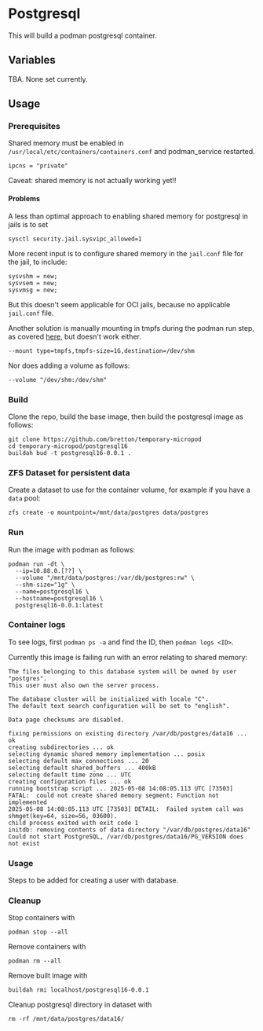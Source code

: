# Postgresql

This will build a podman postgresql container.

## Variables

TBA. None set currently.

## Usage

### Prerequisites

Shared memory must be enabled in `/usr/local/etc/containers/containers.conf` and podman_service restarted.

```
ipcns = "private"
```

Caveat: shared memory is not actually working yet!!

#### Problems

A less than optimal approach to enabling shared memory for postgresql in jails is to set

```
sysctl security.jail.sysvipc_allowed=1
```

More recent input is to configure shared memory in the `jail.conf` file for the jail, to include:
```
sysvshm = new;
sysvsem = new;
sysvmsg = new;
```

But this doesn't seem applicable for OCI jails, because no applicable `jail.conf` file.

Another solution is manually mounting in tmpfs during the podman run step, as covered [here](https://docs.podman.io/en/latest/markdown/podman-run.1.html), but doesn't work either. 

```
--mount type=tmpfs,tmpfs-size=1G,destination=/dev/shm
```

Nor does adding a volume as follows:

```
--volume "/dev/shm:/dev/shm"
```

### Build

Clone the repo, build the base image, then build the postgresql image as follows:

```
git clone https://github.com/bretton/temporary-micropod
cd temporary-micropod/postgresql16
buildah bud -t postgresql16-0.0.1 .
```

### ZFS Dataset for persistent data

Create a dataset to use for the container volume, for example if you have a `data` pool:

```
zfs create -o mountpoint=/mnt/data/postgres data/postgres
```

### Run

Run the image with podman as follows:

```
podman run -dt \
  --ip=10.88.0.[??] \
  --volume "/mnt/data/postgres:/var/db/postgres:rw" \
  --shm-size="1g" \
  --name=postgresql16 \
  --hostname=postgresql16 \
  postgresql16-0.0.1:latest
```

### Container logs

To see logs, first `podman ps -a` and find the ID, then `podman logs <ID>`.

Currently this image is failing run with an error relating to shared memory:

```
The files belonging to this database system will be owned by user "postgres".
This user must also own the server process.

The database cluster will be initialized with locale "C".
The default text search configuration will be set to "english".

Data page checksums are disabled.

fixing permissions on existing directory /var/db/postgres/data16 ... ok
creating subdirectories ... ok
selecting dynamic shared memory implementation ... posix
selecting default max_connections ... 20
selecting default shared_buffers ... 400kB
selecting default time zone ... UTC
creating configuration files ... ok
running bootstrap script ... 2025-05-08 14:08:05.113 UTC [73503] FATAL:  could not create shared memory segment: Function not implemented
2025-05-08 14:08:05.113 UTC [73503] DETAIL:  Failed system call was shmget(key=64, size=56, 03600).
child process exited with exit code 1
initdb: removing contents of data directory "/var/db/postgres/data16"
Could not start PostgreSQL, /var/db/postgres/data16/PG_VERSION does not exist
```

### Usage

Steps to be added for creating a user with database.

### Cleanup

Stop containers with

```
podman stop --all
```

Remove containers with

```
podman rm --all
```

Remove built image with

```
buildah rmi localhost/postgresql16-0.0.1
```

Cleanup postgresql directory in dataset with

```
rm -rf /mnt/data/postgres/data16/
```
